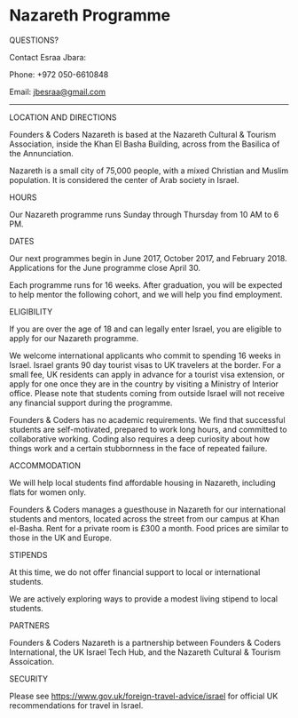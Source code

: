 # Nazareth Programme

QUESTIONS? 

Contact Esraa Jbara:

Phone: +972 050-6610848

Email: jbesraa@gmail.com

---

LOCATION AND DIRECTIONS

Founders & Coders Nazareth is based at the Nazareth Cultural & Tourism Association, inside the Khan El Basha Building, across from the Basilica of the Annunciation.

Nazareth is a small city of 75,000 people, with a mixed Christian and Muslim population. It is considered the center of Arab society in Israel. 

HOURS

Our Nazareth programme runs Sunday through Thursday from 10 AM to 6 PM.

DATES

Our next programmes begin in June 2017, October 2017, and February 2018. Applications for the June programme close April 30.

Each programme runs for 16 weeks. After graduation, you will be expected to help mentor the following cohort, and we will help you find employment. 

ELIGIBILITY

If you are over the age of 18 and can legally enter Israel, you are eligible to apply for our Nazareth programme. 

We welcome international applicants who commit to spending 16 weeks in Israel. Israel grants 90 day tourist visas to UK travelers at the border. For a small fee, UK residents can apply in advance for a tourist visa extension, or apply for one once they are in the country by visiting a Ministry of Interior office. Please note that students coming from outside Israel will not receive any financial support during the programme.

Founders & Coders has no academic requirements. We find that successful students are self-motivated, prepared to work long hours, and committed to collaborative working. Coding also requires a deep curiosity about how things work and a certain stubbornness in the face of repeated failure.

ACCOMMODATION

We will help local students find affordable housing in Nazareth, including flats for women only.

Founders & Coders manages a guesthouse in Nazareth for our international students and mentors, located across the street from our campus at Khan el-Basha. Rent for a private room is £300 a month. Food prices are similar to those in the UK and Europe. 

STIPENDS

At this time, we do not offer financial support to local or international students.

We are actively exploring ways to provide a modest living stipend to local students.

PARTNERS

Founders & Coders Nazareth is a partnership between Founders & Coders International, the UK Israel Tech Hub, and the Nazareth Cultural & Tourism Assoication.

SECURITY

Please see https://www.gov.uk/foreign-travel-advice/israel for official UK recommendations for travel in Israel. 
